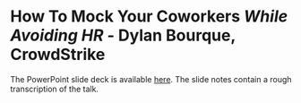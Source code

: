 # How To Mock Your Coworkers _While Avoiding HR_ - Dylan Bourque, CrowdStrike

The PowerPoint slide deck is available [here](./Dylan-Bourque-How-To-Mock-Your-Coworkers.pptx).  The slide notes contain a rough transcription of the talk.

